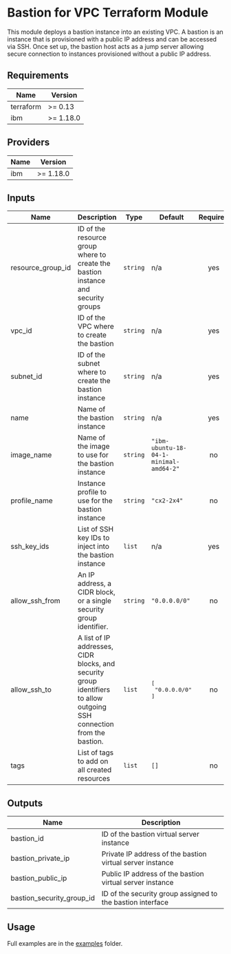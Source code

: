 # Bastion for VPC Terraform Module

This module deploys a bastion instance into an existing VPC. A bastion is an instance that is provisioned with a public IP address and can be accessed via SSH. Once set up, the bastion host acts as a jump server allowing secure connection to instances provisioned without a public IP address.

## Requirements

| Name | Version |
|------|---------|
| terraform | >= 0.13 |
| ibm | >= 1.18.0 |

## Providers

| Name | Version |
|------|---------|
| ibm | >= 1.18.0 |

## Inputs

| Name | Description | Type | Default | Required |
|------|-------------|------|---------|:--------:|
| resource\_group\_id | ID of the resource group where to create the bastion instance and security groups | `string` | n/a | yes |
| vpc\_id | ID of the VPC where to create the bastion | `string` | n/a | yes |
| subnet\_id | ID of the subnet where to create the bastion instance | `string` | n/a | yes |
| name | Name of the bastion instance | `string` | n/a | yes |
| image\_name | Name of the image to use for the bastion instance | `string` | `"ibm-ubuntu-18-04-1-minimal-amd64-2"` | no |
| profile\_name | Instance profile to use for the bastion instance | `string` | `"cx2-2x4"` | no |
| ssh\_key\_ids | List of SSH key IDs to inject into the bastion instance | `list` | n/a | yes |
| allow\_ssh\_from | An IP address, a CIDR block, or a single security group identifier. | `string` | `"0.0.0.0/0"` | no |
| allow\_ssh\_to | A list of IP addresses, CIDR blocks, and security group identifiers to allow outgoing SSH connection from the bastion. | `list` | <pre>[<br>  "0.0.0.0/0"<br>]</pre> | no |
| tags | List of tags to add on all created resources | `list` | `[]` | no |

## Outputs

| Name | Description |
|------|-------------|
| bastion\_id | ID of the bastion virtual server instance |
| bastion\_private\_ip | Private IP address of the bastion virtual server instance |
| bastion\_public\_ip | Public IP address of the bastion virtual server instance |
| bastion\_security\_group\_id | ID of the security group assigned to the bastion interface |

## Usage

Full examples are in the [examples](examples) folder.
